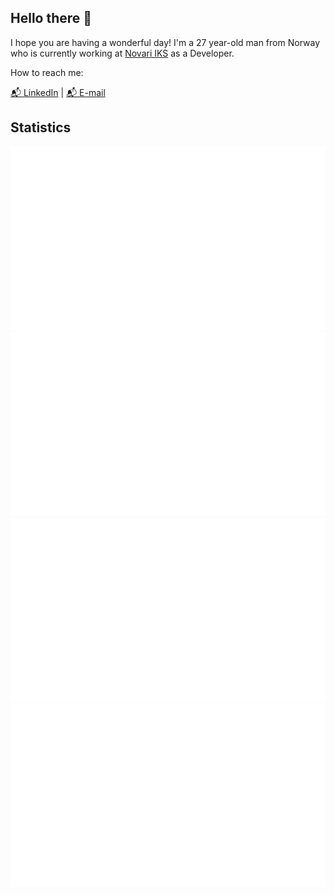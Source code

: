 ## Hello there 👋
I hope you are having a wonderful day! I'm a 27 year-old man from Norway who is currently working at [Novari IKS](https://novari.no/) as a Developer.

How to reach me: 

<a href="https://www.linkedin.com/in/sivert-heisholt-07a697201/">📬 LinkedIn</a> | <a href="mailto:sivert.b.heisholt@protonmail.com">📬 E-mail</a>

## Statistics
![](https://github.com/sivertheisholt/github-stats/blob/master/generated/overview.svg#gh-dark-mode-only)
![](https://github.com/sivertheisholt/github-stats/blob/master/generated/overview.svg#gh-light-mode-only)
![](https://github.com/sivertheisholt/github-stats/blob/master/generated/languages.svg#gh-dark-mode-only)
![](https://github.com/sivertheisholt/github-stats/blob/master/generated/languages.svg#gh-light-mode-only)
